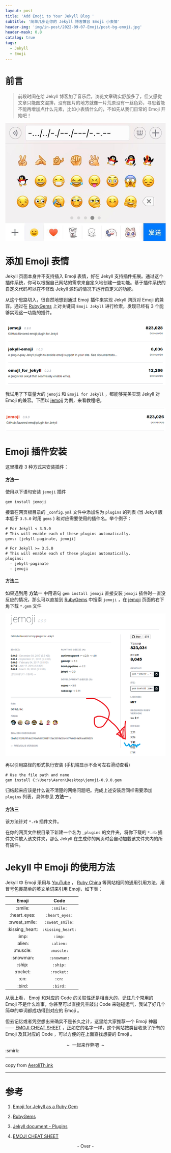 ```yaml
---
layout: post
title: 'Add Emoji to Your Jekyll Blog '
subtitle: '简单几步让你的 Jekyll 博客兼容 Emoji 小表情'
header-img: 'img/in-post/2022-09-07-Emoji/post-bg-emoji.jpg'
header-mask: 0.8
catalog: true
tags:
  - Jekyll
  - Emoji
---
```


# 前言

> 前段时间在给 Jekyll 博客加了音乐后，浏览文章确实舒服多了，但又感觉文章只能图文混排，没有图片的地方就像一片荒原没有一丝色彩，寻思着能不能再增加点什么元素，比如小表情什么的，不如先从我们日常的 Emoji 开始吧！

![textemoji](/img/in-post/2022-09-07-Emoji/textemoji.png)

# 添加 Emoji 表情

Jekyll 页面本身并不支持插入 Emoji 表情，好在 Jekyll 支持插件拓展。通过这个插件系统，你可以根据自己网站的需求来自定义地创建一些功能。基于插件系统的自定义代码可以在不修改 Jekyll 源码的情况下运行自定义的功能。

从这个思路切入，很自然地想到通过 Emoji 插件来实现 Jekyll 网页对 Emoji 的兼容。通过在 [RubyGems](https://rubygems.org/gems) 上对关键词 `Emoji Jekyll` 进行检索，发现已经有 3 个能够实现这一功能的插件。

![relevent Emoji](/img/in-post/2022-09-07-Emoji/releventEmoji.png)

我试用了下载量大的 `jemoji` 和 `Emoji for Jekyll` ，都能够完美实现 Jekyll 对 Emoji 的兼容。下面以 [jemoji](https://rubygems.org/gems/jemoji) 为例，来看教程吧。

![jemoji](/img/in-post/2022-09-07-Emoji/jemoji.png)

# Emoji 插件安装

这里推荐 3 种方式来安装插件：

#### **方法一**

使用以下语句安装 `jemoji` 插件

```
gem install jemoji
```

接着在网页根目录的 `_config.yml` 文件中添加名为 `plugins` 的列表 (当 Jekyll 版本低于 `3.5.0` 时用 `gems` ) 和对应需要使用的插件名。举个例子：

```
# For Jekyll < 3.5.0
# This will enable each of these plugins automatically.
gems: [jekyll-paginate, jemoji]
```

```
# For Jekyll >= 3.5.0
# This will enable each of these plugins automatically.
plugins:
  - jekyll-paginate
  - jemoji
```

#### **方法二**

如果遇到用 **方法一** 中用语句 `gem install jemoji` 直接安装 `jemoji` 插件时一直没反应的情况，那么可以直接到 [RubyGems](https://rubygems.org/gems) 中搜索 `jemoji` ，在 [jemoji](https://rubygems.org/gems/jemoji) 页面的右下角下载 `*.gem` 文件

![downloadJemoji](/img/in-post/2022-09-07-Emoji/downloadjemoji.png)

再以引用路径的形式执行安装 (手机端显示不全可左右滑动查看)

```
# Use the file path and name
gem install C:\Users\Aaron\Desktop\jemoji-0.9.0.gem
```

归结起来应该是什么说不清楚的网络问题吧。完成上述安装后同样需要添加 `plugins` 列表，具体参见 **方法一** 。

#### **方法三**

该方法针对 `*.rb` 插件文件。

在你的网页文件根目录下新建一个名为 `_plugins` 的文件夹，将你下载的 `*.rb` 插件文件放入该文件夹，那么 Jekyll 在生成你的网页时会自动加载该文件夹内的所有插件。

# Jekyll 中 Emoji 的使用方法

Jekyll 中 Emoji 采用与 [YouTube](https://youtube.com/) ， [Ruby China](http://ruby-china.org/) 等网站相同的通用引用方法，用冒号包裹简单的英文单词来引用 Emoji，如下表：

<style>
#emoji
img{margin: 0}
</style>

<table id="emoji" class="table table-bordered table-striped table-condensed">
	<thead>
		<tr>
			<th>Emoji</th>
			<th>Code</th>
		</tr>
	</thead>
	<tbody>
		<tr>
			<td align="center"> :smile: </td>
			<td align="center"> <code>:smile:</code> </td>
		</tr>
		<tr>
			<td align="center"> :heart_eyes: </td>
			<td align="center"> <code>:heart_eyes:</code> </td>
		</tr>
		<tr>
			<td align="center"> :sweat_smile: </td>
			<td align="center"> <code>:sweat_smile:</code> </td>
		</tr>
		<tr>
			<td align="center"> :kissing_heart: </td>
			<td align="center"> <code>:kissing_heart:</code> </td>
		</tr>
    <tr>
			<td align="center"> :imp: </td>
			<td align="center"> <code>:imp:</code> </td>
		</tr>
		<tr>
			<td align="center"> :alien: </td>
			<td align="center"> <code>:alien:</code> </td>
		</tr>
		<tr>
			<td align="center"> :muscle: </td>
			<td align="center"> <code>:muscle:</code> </td>
		</tr>
    <tr>
			<td align="center"> :snowman: </td>
			<td align="center"> <code>:snowman:</code> </td>
		</tr>
    <tr>
			<td align="center"> :ship: </td>
			<td align="center"> <code>:ship:</code> </td>
		</tr>
		<tr>
			<td align="center"> :rocket: </td>
			<td align="center"> <code>:rocket:</code> </td>
		</tr>
		<tr>
			<td align="center"> :cn: </td>
			<td align="center"> <code>:cn:</code> </td>
		</tr>
    <tr>
			<td align="center"> :bird: </td>
			<td align="center"> <code>:bird:</code> </td>
		</tr>
  </tbody>
</table>

从表上看， Emoji 和对应的 Code 的关联性还是相当大的，记住几个常用的 Emoji 不是什么难事，你甚至可以直接凭空敲出 Code 来碰碰运气，我试了好几个简单的单词都成功得到对应的 Emoji 。

但去记忆或者凭空想出来确实不是长久之计，这里给大家推荐一个 Emoji
神器—— [EMOJI CHEAT SHEET](https://www.webpagefx.com/tools/emoji-cheat-sheet/) ，正如它的名字一样，这个网站按类目收录了所有的 Emoji 及其对应的 Code ，可以方便的在上面查找想要的 Emoji 。

<center>~ &nbsp;一起来作弊吧&nbsp; ~</center>
:smirk:

---

copy from [AeroliTh.ink
](https://aerolith.ink)

---

# 参考

1. [Emoji for Jekyll as a Ruby Gem](http://www.yihangho.com/emoji-for-jekyll-as-a-ruby-gem/)

2. [RubyGems](https://rubygems.org/gems)

3. [Jekyll document - Plugins](https://jekyllrb.com/docs/plugins/)

4. [EMOJI CHEAT SHEET](https://www.webpagefx.com/tools/emoji-cheat-sheet/)

<center>- Over -</center>
